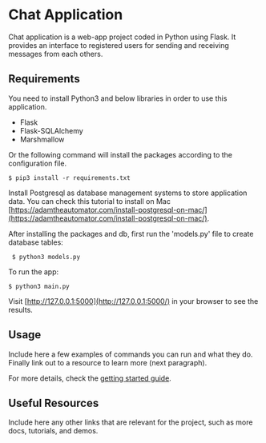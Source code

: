 #  Chat Application

Chat application is a web-app project coded in Python using Flask. It provides an interface to registered users for sending and receiving messages from each others.

## Requirements

 You need to install Python3 and below libraries in order to use this application. 

- Flask
- Flask-SQLAlchemy
- Marshmallow

Or the following command will install the packages according to the configuration file.

```
$ pip3 install -r requirements.txt
```
 Install Postgresql as database management systems to store application data. You can check this tutorial to install on
 Mac [https://adamtheautomator.com/install-postgresql-on-mac/](https://adamtheautomator.com/install-postgresql-on-mac/).

 After installing the packages and db, first run the 'models.py' file to create database tables:

```
 $ python3 models.py
```
 To run the app:

```
$ python3 main.py
```
 Visit [http://127.0.0.1:5000](http://127.0.0.1:5000/) in your browser to see the results.

## Usage

Include here a few examples of commands you can run and what they do. Finally link out to a resource to learn more (next paragraph).

For more details, check the [getting started guide]().

## Useful Resources

Include here any other links that are relevant for the project, such as more docs, tutorials, and demos.